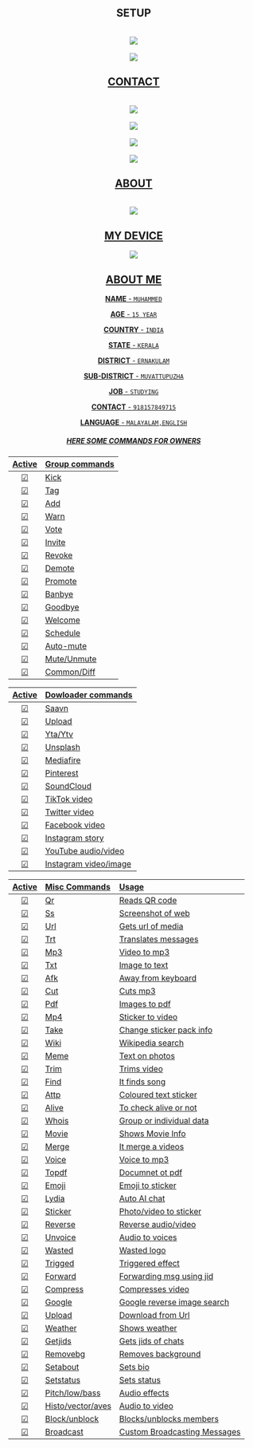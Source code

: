 </a>
</p>
<div align="center">
 <p align="center">

## SETUP

<br>
   <a href="https://replit.com/@Nightbot2O/baileys-qr"><img src="https://img.shields.io/badge/-SCAN%20THE%20REPLIT-black?style=for-the-badge&logo=replit&logoColor=white">
   <br>
   
<br>
   <a href="https://heroku.com/deploy?template=https://github.com/muhammed-usrbot/bot"><img src="https://img.shields.io/badge/-DEPLOY%20ON%20HEROKU-634988?style=for-the-badge&logo=heroku&logoColor=white">
   <br>



## CONTACT

<br>
   <a href="www.instagram.com/taurus.efx"><img src="https://img.shields.io/badge/-INSTAGRAM-C00F85?style=for-the-badge&logo=instagram&logoColor=white">
   <br>
<br>
   <a href="www.wa.me/918157849715"><img src="https://img.shields.io/badge/-WHATSAPP-30D14D?style=for-the-badge&logo=whatsapp&logoColor=white">
   <br>
<br>
   <a href="www.t.me/taurus_sir"><img src="https://img.shields.io/badge/-TELEGRAM-blue?style=for-the-badge&logo=telegram&logoColor=white">
   <br>
<br>
   <a href="www.github.com/muhammed-usrbot"><img src="https://img.shields.io/badge/-GITHUB-black?style=for-the-badge&logo=github&logoColor=white">
   <br>





## ABOUT

<br>
   <a href="%%%%%%%%%%%%%%%%%"><img src="https://img.shields.io/badge/-VISIT OUR SITE-red?style=for-the-badge&logo=&logoColor=black">





## MY DEVICE

 <a href=""><img src="https://img.shields.io/badge/-Huawei nova 3i-white?style=for-the-badge&logo=HUAWEI&logoColor=black">
   <br>



## ABOUT ME

 **NAME**         - `MUHAMMED`

 **AGE**          - `15 YEAR`

 **COUNTRY**      - `INDIA`

 **STATE**        - `KERALA`

 **DISTRICT**     - `ERNAKULAM`

 **SUB-DISTRICT** - `MUVATTUPUZHA`

 **JOB**          - `STUDYING`

 **CONTACT**     - `918157849715`
   
 **LANGUAGE**        - `MALAYALAM,ENGLISH`


##### HERE SOME COMMANDS FOR OWNERS



| Active | Group commands |
| :----: | :------------- |
|   ☑   | Kick           |
|   ☑   | Tag            |
|   ☑   | Add            |
|   ☑   | Warn           |
|   ☑   | Vote           |
|   ☑   | Invite         |
|   ☑   | Revoke         |
|   ☑   | Demote         |
|   ☑   | Promote        |
|   ☑   | Banbye         |
|   ☑   | Goodbye        |
|   ☑   | Welcome        |
|   ☑   | Schedule       |
|   ☑   | Auto-mute      |
|   ☑   | Mute/Unmute    |
|   ☑   | Common/Diff    |

| Active | Dowloader commands    |
| :----: | :-------------------- |
|   ☑   | Saavn                 |
|   ☑   | Upload                |
|   ☑   | Yta/Ytv               |
|   ☑   | Unsplash              |
|   ☑   | Mediafire             |
|   ☑   | Pinterest             |
|   ☑   | SoundCloud            |
|   ☑   | TikTok video          |
|   ☑   | Twitter video         |
|   ☑   | Facebook video        |
|   ☑   | Instagram story       |
|   ☑   | YouTube audio/video   |
|   ☑   | Instagram video/image |

| Active | Misc Commands     | Usage                        |
| :----: | :---------------- | :--------------------------- |
|   ☑   | Qr                | Reads QR code                |
|   ☑   | Ss                | Screenshot of web            |
|   ☑   | Url               | Gets url of media            |
|   ☑   | Trt               | Translates messages          |
|   ☑   | Mp3               | Video to mp3                 |
|   ☑   | Txt               | Image to text                |
|   ☑   | Afk               | Away from keyboard           |
|   ☑   | Cut               | Cuts mp3                     |
|   ☑   | Pdf               | Images to pdf                |
|   ☑   | Mp4               | Sticker to video             |
|   ☑   | Take              | Change sticker pack info     |
|   ☑   | Wiki              | Wikipedia search             |
|   ☑   | Meme              | Text on photos               |
|   ☑   | Trim              | Trims video                  |
|   ☑   | Find              | It finds song                |
|   ☑   | Attp              | Coloured text sticker        |
|   ☑   | Alive             | To check alive or not        |
|   ☑   | Whois             | Group or individual data     |
|   ☑   | Movie             | Shows Movie Info             |
|   ☑   | Merge             | It merge a videos            |
|   ☑   | Voice             | Voice to mp3                 |
|   ☑   | Topdf             | Documnet ot pdf              |
|   ☑   | Emoji             | Emoji to sticker             |
|   ☑   | Lydia             | Auto AI chat                 |
|   ☑   | Sticker           | Photo/video to sticker       |
|   ☑   | Reverse           | Reverse audio/video          |
|   ☑   | Unvoice           | Audio to voices              |
|   ☑   | Wasted            | Wasted logo                  |
|   ☑   | Trigged           | Triggered effect             |
|   ☑   | Forward           | Forwarding msg using jid     |
|   ☑   | Compress          | Compresses video             |
|   ☑   | Google            | Google reverse image search  |
|   ☑   | Upload            | Download from Url            |
|   ☑   | Weather           | Shows weather                |
|   ☑   | Getjids           | Gets jids of chats           |
|   ☑   | Removebg          | Removes background           |
|   ☑   | Setabout          | Sets bio                     |
|   ☑   | Setstatus         | Sets status                  |
|   ☑   | Pitch/low/bass    | Audio effects                |
|   ☑   | Histo/vector/aves | Audio to video               |
|   ☑   | Block/unblock     | Blocks/unblocks members      |
|   ☑   | Broadcast         | Custom Broadcasting Messages |


